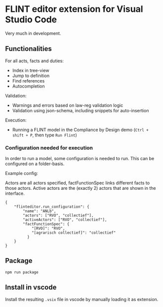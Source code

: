 # FLINT editor extension for Visual Studio Code

Very much in development.

## Functionalities

For all acts, facts and duties:
- Index in tree-view
- Jump to definition
- Find references
- Autocompletion

Validation:
- Warnings and errors based on law-reg validation logic
- Validation using json-schema, including snippets for auto-insertion

Execution:
- Running a FLINT model in the Compliance by Design demo (`Ctrl + shift + P`, then type `Run Flint`)

### Configuration needed for execution

In order to run a model, some configuration is needed to run. This can be configured on a folder-basis.

Example config:

Actors are all actors specified, factFunctionSpec links different facts to those actors.
Active actors are the (exactly 2) actors that are shown in the interface.

```
{
    "flinteditor.run_configuration": {
        "name": "ANLb",
        "actors": ["RVO", "collectief"],
        "activeActors": ["RVO", "collectief"],
        "factFunctionSpec": {
            "[RVO]": "RVO",
            "[agrarisch collectief]": "collectief"
          }
    }
}
```


## Package

`npm run package`

## Install in vscode

Install the resulting `.vsix` file in vscode by manually loading it as extension.


